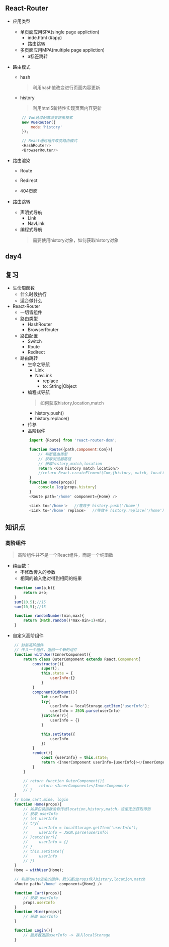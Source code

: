 ## React-Router
* 应用类型
    * 单页面应用SPA(single page appliction)
        * inde.html (#app)
        * 路由跳转
    * 多页面应用MPA(multiple page appliction)
        * a标签跳转
* 路由模式
    * hash
        > 利用hash值改变进行页面内容更新
    * history
        > 利用html5新特性实现页面内容更新
    ```js
        // Vue通过配置改变路由模式
        new VueRouter({
            mode:'history'
        });

        // React通过组件改变路由模式
        <HashRouter/>
        <BrowserRouter/>
    ```

* 路由渲染
    * Route
    * Redirect

    * 404页面
* 路由跳转
    * 声明式导航
        * Link
        * NavLink
    * 编程式导航
        > 需要使用history对象，如何获取history对象
        

## day4

## 复习
* 生命周函数
    * 什么时候执行
    * 适合做什么
* React-Router
    * 一切皆组件
    * 路由类型
        * HashRouter
        * BrowserRouter
    * 路由配置
        * Switch
        * Route
        * Redirect
    * 路由跳转
        * 生命之导航
            * Link
            * NavLink
                * replace
                * to: String|Object
        * 编程式导航
            > 如何获取history,location,match
            * history.push()
            * history.replace() 
        * 传参
        * 高阶组件
        ```js
            import {Route} from 'react-router-dom';

            function Route({path,component:Com}){
                // 判断路由类型
                // 获取浏览器路径
                // 获取history,match,location
                return <Com history match location/>
                //return React.createElement(Com,{history, match, location})
            }
            function Home(props){
                console.log(props.history)
            }
            <Route path='/home' component={Home} />

            <Link to='/home'>   //等效于 history.push('/home')
            <Link to='/home' replace>   //等效于 history.replace('/home')
        ```

## 知识点

### 高阶组件
> 高阶组件并不是一个React组件，而是一个纯函数
* 纯函数：
    * 不修改传入的参数
    * 相同的输入绝对得到相同的结果
```js
    function sum(a,b){
        return a+b;
    }
    sum(10,5);//15
    sum(10,5);//15

    function randomNumber(min,max){
        return (Math.random()*max-min+1)+min;
    }

```

* 自定义高阶组件

```js
    // 封装高阶组件
    // 传入一个组件，返回一个新的组件
    function withUser(InnerComponent){
        return class OuterComponent extends React.Component{
            constructor(){
                super();
                this.state = {
                    userInfo:{}
                }
            }
            componentDidMount(){
                let userInfo
                try{
                    userInfo = localStorage.getItem('userInfo');
                    userInfo = JSON.parse(userInfo)
                }catch(err){
                    userInfo = {}
                }

                this.setState({
                    userInfo
                })
            }
            render(){
                const {userInfo} = this.state;
                return <InnerComponent userInfo={userInfo}></InnerComponent>
            }
        }

        // return function OuterComponent(){
        //     return <InnerComponent></InnerComponent>
        // }
    }
    // home,cart,mine, login
    function Home(props){
        // 如果包装函数没有传递location,history,match，这里无法获取得到
        // 获取 userInfo
        // let userInfo
        // try{
        //     userInfo = localStorage.getItem('userInfo');
        //     userInfo = JSON.parse(userInfo)
        // }catch(err){
        //     userInfo = {}
        // }
        // this.setState({
        //     userInfo
        // })
    }
    Home = withUser(Home);

    // 利用Route渲染的组件，默认通过props传入history,location,match
    <Route path='/home' component={Home} /> 

    function Cart(props){
        // 获取 userInfo
        props.userInfo
    }
    function Mine(props){
        // 获取 userInfo
    }

    function Login(){
        // 服务器返回userInfo -> 存入localStorage
    }
    
```